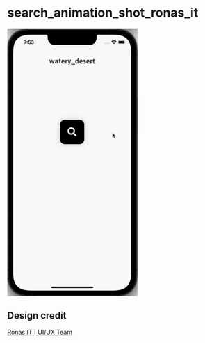 # search_animation_shot_ronas_it 

<img src="https://raw.githubusercontent.com/watery-desert/assets/main/search_animation_shot_ronas_it/screen_recording.gif" width="300"/>


## Design credit

[Ronas IT | UI/UX Team](https://dribbble.com/shots/15034871-Search-Animation-Shot) 
